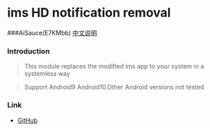 # ims HD notification removal
###AiSauce(E7KMbb)
[中文说明](https://github.com/E7KMbb/ims/blob/master/README_zh.md)

### Introduction
> This module replaces the modified ims app to your system in a systemless way

> Support Android9 Android10.Other Android versions not tested

### Link
* [GitHub](https://github.com/E7KMbb/ims)
